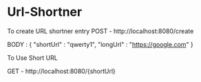 # Url-Shortner

To create URL shortner entry
POST - http://localhost:8080/create

BODY :
{
"shortUrl" : "qwerty1",
"longUrl" : "https://google.com"
}

To Use Short URL

GET  -  http://localhost:8080/{shortUrl}